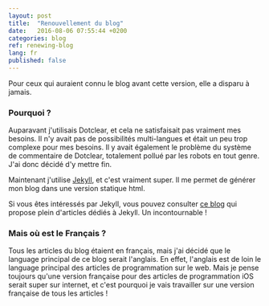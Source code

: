 ```yaml
---
layout: post
title:  "Renouvellement du blog"
date:   2016-08-06 07:55:44 +0200
categories: blog
ref: renewing-blog
lang: fr
published: false
---
```


Pour ceux qui auraient connu le blog avant cette version, elle a disparu à jamais.

### Pourquoi ?

Auparavant j'utilisais Dotclear, et cela ne satisfaisait pas vraiment mes besoins. Il n'y avait pas de possibilités multi-langues et était un peu trop complexe pour mes besoins.
Il y avait également le problème du système de commentaire de Dotclear, totalement pollué par les robots en tout genre.
J'ai donc décidé d'y mettre fin.

Maintenant j'utilise [Jekyll][jekyll], et c'est vraiment super. Il me permet de générer mon blog dans une version statique html.

Si vous êtes intéressés par Jekyll, vous pouvez consulter [ce blog][sylvain-blog] qui propose plein d'articles dédiés à Jekyll. Un incontournable !

### Mais où est le Français ?

Tous les articles du blog étaient en français, mais j'ai décidé que le language principal de ce blog serait l'anglais.
En effet, l'anglais est de loin le language principal des articles de programmation sur le web.
Mais je pense toujours qu'une version française pour des articles de programmation iOS serait super sur internet, et c'est pourquoi je vais travailler sur une version française de tous les articles !

[jekyll]: https://jekyllrb.com
[sylvain-blog]: https://www.sylvaindurand.org/journal/
